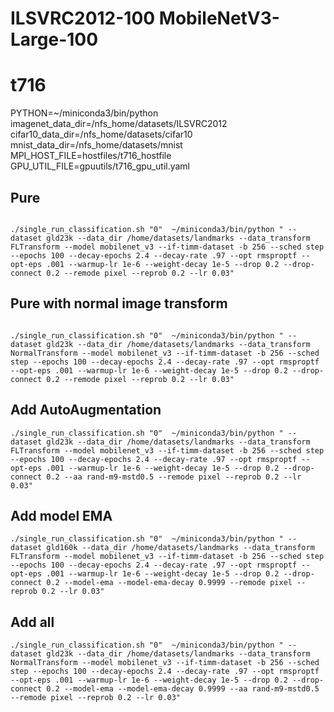 # ILSVRC2012-100  MobileNetV3-Large-100

# t716
PYTHON=~/miniconda3/bin/python
imagenet_data_dir=/nfs_home/datasets/ILSVRC2012
cifar10_data_dir=/nfs_home/datasets/cifar10
mnist_data_dir=/nfs_home/datasets/mnist
MPI_HOST_FILE=hostfiles/t716_hostfile
GPU_UTIL_FILE=gpuutils/t716_gpu_util.yaml



## Pure

```

./single_run_classification.sh "0"  ~/miniconda3/bin/python " --dataset gld23k --data_dir /home/datasets/landmarks --data_transform FLTransform --model mobilenet_v3 --if-timm-dataset -b 256 --sched step --epochs 100 --decay-epochs 2.4 --decay-rate .97 --opt rmsproptf --opt-eps .001 --warmup-lr 1e-6 --weight-decay 1e-5 --drop 0.2 --drop-connect 0.2 --remode pixel --reprob 0.2 --lr 0.03"
```

## Pure with normal image transform

```

./single_run_classification.sh "0"  ~/miniconda3/bin/python " --dataset gld23k --data_dir /home/datasets/landmarks --data_transform NormalTransform --model mobilenet_v3 --if-timm-dataset -b 256 --sched step --epochs 100 --decay-epochs 2.4 --decay-rate .97 --opt rmsproptf --opt-eps .001 --warmup-lr 1e-6 --weight-decay 1e-5 --drop 0.2 --drop-connect 0.2 --remode pixel --reprob 0.2 --lr 0.03"
```


## Add AutoAugmentation
```
./single_run_classification.sh "0"  ~/miniconda3/bin/python " --dataset gld23k --data_dir /home/datasets/landmarks --data_transform FLTransform --model mobilenet_v3 --if-timm-dataset -b 256 --sched step --epochs 100 --decay-epochs 2.4 --decay-rate .97 --opt rmsproptf --opt-eps .001 --warmup-lr 1e-6 --weight-decay 1e-5 --drop 0.2 --drop-connect 0.2 --aa rand-m9-mstd0.5 --remode pixel --reprob 0.2 --lr 0.03"
```

## Add model EMA
```
./single_run_classification.sh "0"  ~/miniconda3/bin/python " --dataset gld160k --data_dir /home/datasets/landmarks --data_transform FLTransform --model mobilenet_v3 --if-timm-dataset -b 256 --sched step --epochs 100 --decay-epochs 2.4 --decay-rate .97 --opt rmsproptf --opt-eps .001 --warmup-lr 1e-6 --weight-decay 1e-5 --drop 0.2 --drop-connect 0.2 --model-ema --model-ema-decay 0.9999 --remode pixel --reprob 0.2 --lr 0.03"
```


## Add all
```
./single_run_classification.sh "0"  ~/miniconda3/bin/python " --dataset gld23k --data_dir /home/datasets/landmarks --data_transform NormalTransform --model mobilenet_v3 --if-timm-dataset -b 256 --sched step --epochs 100 --decay-epochs 2.4 --decay-rate .97 --opt rmsproptf --opt-eps .001 --warmup-lr 1e-6 --weight-decay 1e-5 --drop 0.2 --drop-connect 0.2 --model-ema --model-ema-decay 0.9999 --aa rand-m9-mstd0.5 --remode pixel --reprob 0.2 --lr 0.03"
```


